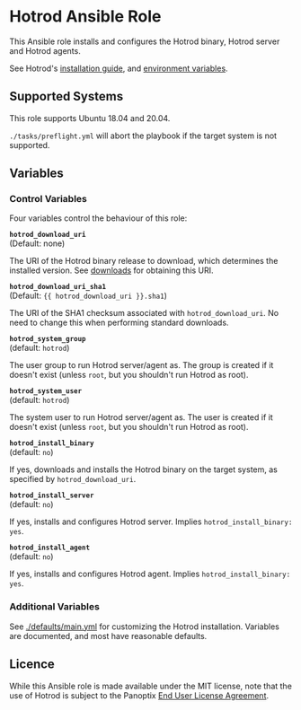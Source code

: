 # Hotrod Ansible Role

This Ansible role installs and configures the Hotrod binary, Hotrod server and Hotrod agents.

See Hotrod's [installation guide](https://hotrod.app/docs/install/overview), and [environment variables](https://hotrod.app/docs/reference/environment_variables).


## Supported Systems

This role supports Ubuntu 18.04 and 20.04.

`./tasks/preflight.yml` will abort the playbook if the target system is not supported.


## Variables

### Control Variables

Four variables control the behaviour of this role:

**`hotrod_download_uri`**  
(Default: none)

The URI of the Hotrod binary release to download, which determines the installed version. See [downloads](https://hotrod.app/docs/install/download) for obtaining this URI.

**`hotrod_download_uri_sha1`**  
(Default: `{{ hotrod_download_uri }}.sha1`)

The URI of the SHA1 checksum associated with `hotrod_download_uri`. No need to change this when performing standard downloads.

**`hotrod_system_group`**  
(default: `hotrod`)

The user group to run Hotrod server/agent as. The group is created if it doesn't exist (unless `root`, but you shouldn't run Hotrod as root).

**`hotrod_system_user`**  
(default: `hotrod`)

The system user to run Hotrod server/agent as. The user is created if it doesn't exist (unless `root`, but you shouldn't run Hotrod as root).

**`hotrod_install_binary`**  
(default: `no`)

If yes, downloads and installs the Hotrod binary on the target system, as specified by `hotrod_download_uri`.

**`hotrod_install_server`**  
(default: `no`)

If yes, installs and configures Hotrod server. Implies `hotrod_install_binary: yes`.

**`hotrod_install_agent`**  
(default: `no`)

If yes, installs and configures Hotrod agent. Implies `hotrod_install_binary: yes`.

### Additional Variables

See [./defaults/main.yml](./defaults/main.yml) for customizing the Hotrod installation. Variables are documented, and most have reasonable defaults.


## Licence

While this Ansible role is made available under the MIT license, note that the use of Hotrod is subject to the Panoptix [End User License Agreement](https://hotrod.app/eula).